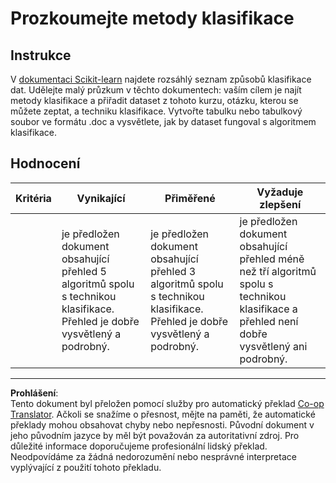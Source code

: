 <!--
CO_OP_TRANSLATOR_METADATA:
{
  "original_hash": "b2a01912beb24cfb0007f83594dba801",
  "translation_date": "2025-09-05T00:54:43+00:00",
  "source_file": "4-Classification/1-Introduction/assignment.md",
  "language_code": "cs"
}
-->
# Prozkoumejte metody klasifikace

## Instrukce

V [dokumentaci Scikit-learn](https://scikit-learn.org/stable/supervised_learning.html) najdete rozsáhlý seznam způsobů klasifikace dat. Udělejte malý průzkum v těchto dokumentech: vaším cílem je najít metody klasifikace a přiřadit dataset z tohoto kurzu, otázku, kterou se můžete zeptat, a techniku klasifikace. Vytvořte tabulku nebo tabulkový soubor ve formátu .doc a vysvětlete, jak by dataset fungoval s algoritmem klasifikace.

## Hodnocení

| Kritéria | Vynikající                                                                                                                           | Přiměřené                                                                                                                           | Vyžaduje zlepšení                                                                                                                                             |
| -------- | ----------------------------------------------------------------------------------------------------------------------------------- | ----------------------------------------------------------------------------------------------------------------------------------- | ------------------------------------------------------------------------------------------------------------------------------------------------------------- |
|          | je předložen dokument obsahující přehled 5 algoritmů spolu s technikou klasifikace. Přehled je dobře vysvětlený a podrobný.          | je předložen dokument obsahující přehled 3 algoritmů spolu s technikou klasifikace. Přehled je dobře vysvětlený a podrobný.          | je předložen dokument obsahující přehled méně než tří algoritmů spolu s technikou klasifikace a přehled není dobře vysvětlený ani podrobný.                   |

---

**Prohlášení**:  
Tento dokument byl přeložen pomocí služby pro automatický překlad [Co-op Translator](https://github.com/Azure/co-op-translator). Ačkoli se snažíme o přesnost, mějte na paměti, že automatické překlady mohou obsahovat chyby nebo nepřesnosti. Původní dokument v jeho původním jazyce by měl být považován za autoritativní zdroj. Pro důležité informace doporučujeme profesionální lidský překlad. Neodpovídáme za žádná nedorozumění nebo nesprávné interpretace vyplývající z použití tohoto překladu.